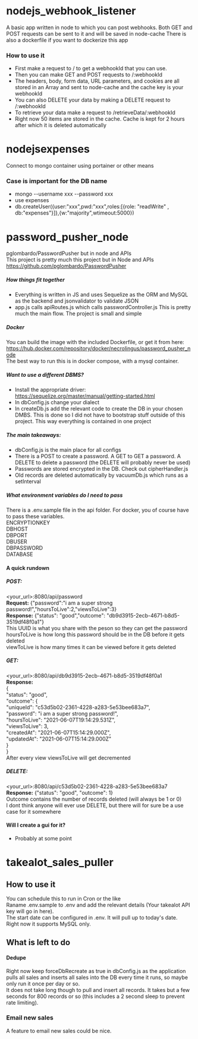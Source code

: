 # nodejs_webhook_listener
 
A basic app written in node to which you can post webhooks. Both GET and POST requests can be sent to it and will be saved in node-cache
There is also a dockerfile if you want to dockerize this app

### How to use it
* First make a request to / to get a webhookId that you can use.
* Then you can make GET and POST requests to /:webhookId
* The headers, body, form data, URL parameters, and cookies are all stored in an Array and sent to node-cache and the cache key is your webhookId
* You can also DELETE your data by making a DELETE request to /:webhookId
* To retrieve your data make a request to /retrieveData/:webhookId
* Right now 50 items are stored in the cache. Cache is kept for 2 hours after which it is deleted automatically



# nodejsexpenses
Connect to mongo container using portainer or other means

### Case is important for the DB name

* mongo --username xxx --password xxx
* use expenses
* db.createUser({user:"xxx",pwd:"xxx",roles:[{role: "readWrite" , db:"expenses"}]},{w:"majority",wtimeout:5000})


    


# password_pusher_node
 pglombardo/PasswordPusher but in node and APIs  
 This project is pretty much this project but in Node and APIs https://github.com/pglombardo/PasswordPusher

##### How things fit together
* Everything is written in JS and uses Sequelize as the ORM and MySQL as the backend and jsonvalidator to validate JSON  
* app.js calls apiRoutes.js which calls passwordController.js This is pretty much the main flow. The project is small and simple

##### Docker
You can build the image with the included Dockerfile, or get it from here: https://hub.docker.com/repository/docker/necrolingus/password_pusher_node  
The best way to run this is in docker compose, with a mysql container.  

##### Want to use a different DBMS?
* Install the appropriate driver: https://sequelize.org/master/manual/getting-started.html  
* In dbConfig.js change your dialect  
* In createDb.js add the relevant code to create the DB in your chosen DMBS. This is done so I did not have to bootstrap stuff outside of this project. This way everything is contained in one project  

##### The main takeaways:
* dbConfig.js is the main place for all configs  
* There is a POST to create a password. A GET to GET a password. A DELETE to delete a password (the DELETE will probably never be used)  
* Passwords are stored encrypted in the DB. Check out cipherHandler.js  
* Old records are deleted automatically by vacuumDb.js which runs as a setInterval

##### What environment variables do I need to pass
There is a .env.sample file in the api folder. For docker, you of course have to pass these variables.  
ENCRYPTIONKEY  
DBHOST  
DBPORT  
DBUSER  
DBPASSWORD  
DATABASE  

#### A quick rundown
##### POST:  
<your_url>:8080/api/password  
**Request:** {"password":"i am a super strong password!","hoursToLive":2,"viewsToLive":3}  
**Response:** {"status": "good","outcome": "db9d3915-2ecb-4671-b8d5-3519df48f0a1"}  
This UUID is what you share with the peson so they can get the password  
hoursToLive is how long this password should be in the DB before it gets deleted  
viewToLive is how many times it can be viewed before it gets deleted  

##### GET:
<your_url>:8080/api/db9d3915-2ecb-4671-b8d5-3519df48f0a1  
**Response:**  
{  
    "status": "good",  
    "outcome": {  
        "uniqueId": "c53d5b02-2361-4228-a283-5e53bee683a7",  
        "password": "i am a super strong password!",  
        "hoursToLive": "2021-06-07T19:14:29.531Z",  
        "viewsToLive": 3,  
        "createdAt": "2021-06-07T15:14:29.000Z",  
        "updatedAt": "2021-06-07T15:14:29.000Z"  
    }  
}  
After every view viewsToLive will get decremented

##### DELETE:
<your_url>:8080/api/c53d5b02-2361-4228-a283-5e53bee683a7  
**Response:** {"status": "good", "outcome": 1}    
Outcome contains the number of records deleted (will always be 1 or 0)  
I dont think anyone will ever use DELETE, but there will for sure be a use case for it somewhere  


#### Will I create a gui for it?
* Probably at some point


  

  


# takealot_sales_puller

## How to use it

You can schedule this to run in Cron or the like  
Raname .env.sample to .env and add the relevant details (Your takealot API key will go in here).  
The start date can be configured in .env. It will pull up to today's date.  
Right now it supports MySQL only.


## What is left to do
#### Dedupe
Right now keep forceDbRecreate as true in dbConfig.js as the application pulls all sales and inserts all sales into the DB every time it runs, so maybe only run it once per day or so.  
It does not take long though to pull and insert all records. It takes but a few seconds for 800 records or so (this includes a 2 second sleep to prevent rate limiting).


### Email new sales
A feature to email new sales could be nice.


